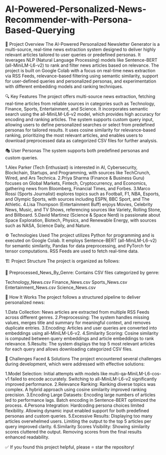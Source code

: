 # AI-Powered-Personalized-News-Recommender-with-Persona-Based-Querying

📌 Project Overview
The AI-Powered Personalized Newsletter Generator is a multi-source, real-time news extraction system designed to deliver highly relevant articles tailored to user queries or predefined personas. It leverages NLP (Natural Language Processing) models like Sentence-BERT (all-MiniLM-L6-v2) to rank and filter news articles based on relevance. The project is built on Google Colab with a focus on real-time news extraction via RSS Feeds, relevance-based filtering using semantic similarity, support for user-defined queries and personalized personas, and experimentation with different embedding models and ranking techniques.

🔍 Key Features
The project offers multi-source news extraction, fetching real-time articles from reliable sources in categories such as Technology, Finance, Sports, Entertainment, and Science. It incorporates semantic search using the all-MiniLM-L6-v2 model, which provides high accuracy for encoding and ranking articles. The system supports custom query input, allowing users to define personalized searches or select from predefined personas for tailored results. It uses cosine similarity for relevance-based ranking, prioritizing the most relevant articles, and enables users to download preprocessed data as categorized CSV files for further analysis.

🎭 User Personas
The system supports both predefined personas and custom queries.

1.Alex Parker (Tech Enthusiast) is interested in AI, Cybersecurity, Blockchain, Startups, and Programming, with sources like TechCrunch, Wired, and Ars Technica.
2.Priya Sharma (Finance & Business Guru) focuses on Global Markets, Fintech, Cryptocurrency, and Economics, gathering news from Bloomberg, Financial Times, and 
  Forbes.
3.Marco Rossi (Sports Journalist) explores topics such as Football, F1, NBA, Esports, and Olympic Sports, with sources including ESPN, BBC Sport, and The Athletic.
4.Lisa Thompson (Entertainment Buff) enjoys Movies, Celebrity News, Music, and TV Shows, referencing sources like Variety, Rolling Stone, and Billboard.
5.David Martinez (Science & Space Nerd) is passionate about Space Exploration, Biotech, Physics, and Renewable Energy, with sources such as NASA, Science Daily, 
  and Nature.

⚙️ Technologies Used
The project utilizes Python for programming and is executed on Google Colab. It employs Sentence-BERT (all-MiniLM-L6-v2) for semantic similarity, Pandas for data preprocessing, and PyTorch for tensor computations. RSS Feeds are used to fetch real-time data.

🏗️ Project Structure
The project is organized as follows:

📁 Preprocessed_News_By_Genre: Contains CSV files categorized by genre:

Technology_News.csv
Finance_News.csv
Sports_News.csv
Entertainment_News.csv
Science_News.csv

🚀 How It Works
The project follows a structured pipeline to deliver personalized news:

1.Data Collection: News articles are extracted from multiple RSS Feeds across different genres.
2.Preprocessing: The system handles missing values, merges title and summary for meaningful context, and removes duplicate entries.
3.Encoding: Articles and user queries are converted into embeddings using all-MiniLM-L6-v2.
4.Similarity Scoring: Cosine similarity is computed between query embeddings and article embeddings to rank relevance.
5.Results: The system displays the top 5 most relevant articles for each query and allows downloading categorized CSV files.

🔬 Challenges Faced & Solutions
The project encountered several challenges during development, which were addressed with effective solutions:

1.Model Selection: Initial attempts with models like multi-qa-MiniLM-L6-cos-v1 failed to encode accurately. Switching to all-MiniLM-L6-v2 significantly improved 
  performance.
2.Relevance Ranking: Ranking diverse topics was complex. A hybrid approach using cosine similarity improved ranking precision.
3.Encoding Large Datasets: Encoding large numbers of articles led to performance lags. Batch encoding in Sentence-BERT optimized the process.
4.Persona Integration: Hardcoding persona choices limited flexibility. Allowing dynamic input enabled support for both predefined personas and custom queries.
5.Excessive Results: Displaying too many articles overwhelmed users. Limiting the output to the top 5 articles per query improved clarity.
6.Similarity Scores Visibility: Showing similarity scores cluttered the output. Removing scores from the final results enhanced readability.

✅ If you found this project helpful, please ⭐ star the repository!
